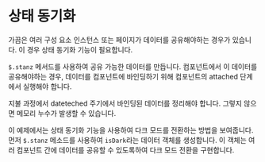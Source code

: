 <template is="exm-article">
<a href="../../publics/examples/sync-state/demo.html" preview></a>
<a href="../../publics/examples/sync-state/is-dark.js"></a>
<a href="../../publics/examples/sync-state/simple-btn.html" main></a>
<a href="../../publics/examples/sync-state/switch-dark.html"></a>
</template>

# 상태 동기화

가끔은 여러 구성 요소 인스턴스 또는 페이지가 데이터를 공유해야하는 경우가 있습니다. 이 경우 상태 동기화 기능이 필요합니다.

`$.stanz` 메서드를 사용하여 공유 가능한 데이터를 만듭니다. 컴포넌트에서 이 데이터를 공유해야하는 경우, 데이터를 컴포넌트에 바인딩하기 위해 컴포넌트의 attached 단계에서 실행해야 합니다.

지불 과정에서 dateteched 주기에서 바인딩된 데이터를 정리해야 합니다. 그렇지 않으면 메모리 누수가 발생할 수 있습니다.

이 예제에서는 상태 동기화 기능을 사용하여 다크 모드를 전환하는 방법을 보여줍니다. 먼저 `$.stanz` 메소드를 사용하여 `isDark`라는 데이터 객체를 생성합니다. 이 객체는 여러 컴포넌트 간에 데이터를 공유할 수 있도록하여 다크 모드 전환을 구현합니다.